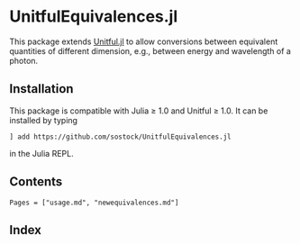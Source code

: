 # UnitfulEquivalences.jl

This package extends [Unitful.jl](https://github.com/PainterQubits/Unitful.jl) to allow conversions between equivalent quantities of different dimension, e.g., between energy and wavelength of a photon.

## Installation

This package is compatible with Julia ≥ 1.0 and Unitful ≥ 1.0. It can be installed by typing
```
] add https://github.com/sostock/UnitfulEquivalences.jl
```
in the Julia REPL.

## Contents

```@contents
Pages = ["usage.md", "newequivalences.md"]
```

## Index

```@index
```

